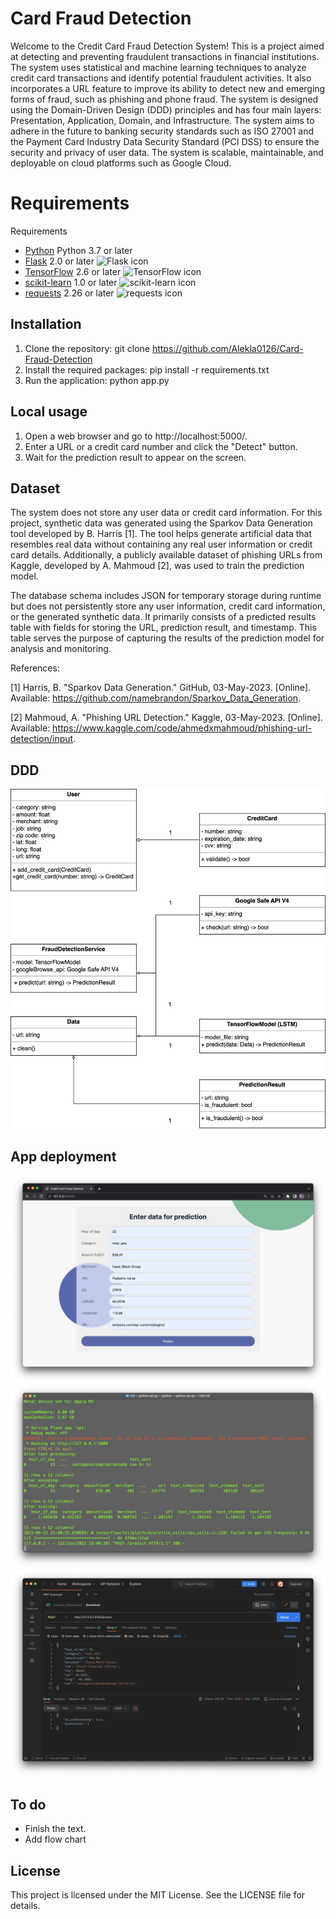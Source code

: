 # Card Fraud Detection

Welcome to the Credit Card Fraud Detection System! This is a project aimed at detecting and preventing fraudulent transactions 
in financial institutions. The system uses statistical and machine learning techniques to analyze credit card transactions and 
identify potential fraudulent activities. It also incorporates a URL feature to improve its ability to detect new and emerging 
forms of fraud, such as phishing and phone fraud. The system is designed using the Domain-Driven Design (DDD) principles and 
has four main layers: Presentation, Application, Domain, and Infrastructure. The system aims to adhere in the future to banking security standards such as ISO 27001 and the Payment Card Industry Data Security Standard (PCI DSS) to ensure the security and privacy of user data. The system is scalable, maintainable, and deployable on cloud platforms such as Google Cloud.

# Requirements

Requirements
- [Python](https://www.python.org/downloads/release/python-370/) Python 3.7 or later
- [Flask](https://flask.palletsprojects.com/) 2.0 or later ![Flask icon](https://img.shields.io/badge/-Flask-grey?logo=flask)
- [TensorFlow](https://www.tensorflow.org/) 2.6 or later ![TensorFlow icon](https://img.shields.io/badge/-TensorFlow-grey?logo=tensorflow)
- [scikit-learn](https://scikit-learn.org/) 1.0 or later ![scikit-learn icon](https://img.shields.io/badge/-scikit_learn-grey?logo=scikit-learn)
- [requests](https://docs.python-requests.org/) 2.26 or later ![requests icon](https://img.shields.io/badge/-requests-grey?logo=requests)

## Installation

1. Clone the repository: git clone https://github.com/Alekla0126/Card-Fraud-Detection
2. Install the required packages: pip install -r requirements.txt
3. Run the application: python app.py

## Local usage

1. Open a web browser and go to http://localhost:5000/.
2. Enter a URL or a credit card number and click the "Detect" button.
3. Wait for the prediction result to appear on the screen.

## Dataset

The system does not store any user data or credit card information. For this project, synthetic data was generated using the Sparkov Data Generation tool developed by B. Harris [1]. The tool helps generate artificial data that resembles real data without containing any real user information or credit card details. Additionally, a publicly available dataset of phishing URLs from Kaggle, developed by A. Mahmoud [2], was used to train the prediction model.

The database schema includes JSON for temporary storage during runtime but does not persistently store any user information, credit card information, or the generated synthetic data. It primarily consists of a predicted results table with fields for storing the URL, prediction result, and timestamp. This table serves the purpose of capturing the results of the prediction model for analysis and monitoring.

References:

[1] Harris, B. "Sparkov Data Generation." GitHub, 03-May-2023. [Online]. Available: https://github.com/namebrandon/Sparkov_Data_Generation.

[2] Mahmoud, A. "Phishing URL Detection." Kaggle, 03-May-2023. [Online]. Available: https://www.kaggle.com/code/ahmedxmahmoud/phishing-url-detection/input.

## DDD

![DDD](assests/DDD_ccfd.png)

## App deployment

![WebApp](assets/WebApp.png)
![ConsoleLogs](assets/ConsoleLogs.png)
![PostManRequests](assets/PostManRequests.png)

## To do

- Finish the text.
- Add flow chart

## License

This project is licensed under the MIT License. See the LICENSE file for details.

